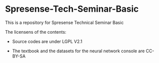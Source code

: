 # Spresense-Tech-Seminar-Basic
This is a repository for Spresense Technical Seminar Basic

The licensens of the contents:

- Source codes are under LGPL V2.1

- The textbook and the datasets for the neural network console are CC-BY-SA 
